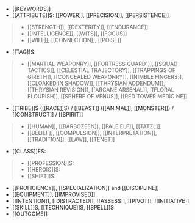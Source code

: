 - [[KEYWORDS]]
- [[ATTRIBUTE]]S: [[POWER]], [[PRECISION]], [[PERSISTENCE]]
>- [[STRENGTH]], [[DEXTERITY]], [[ENDURANCE]]
>- [[INTELLIGENCE]], [[WITS]], [[FOCUS]]
>- [[WILL]], [[CONNECTION]], [[POISE]]
- [[TAG]]S:
>- [[MARTIAL WEAPONRY]], [[FORTRESS GUARD1]], [[SQUAD TACTICS]], [[CELESTIAL TRAJECTORY]], [[TRAPPINGS OF GIRETH]], [[CONCEALED WEAPONRY]], [[NIMBLE FINGERS]], [[CLOAKED IN SHADOW]], [[THRYSIAN ADDENDUM]], [[THRYSIAN REVISION]], [[ARCANE ARSENAL]], [[FLORAL FLOURISH]], [[SPHERE OF VENUS]], [[RED TOWER MEDICINE]]
- [[TRIBE]]S ([[RACE]]S) / [[BEAST]] ([[ANIMAL]], [[MONSTER]]) / [[CONSTRUCT]] / [[SPIRIT]]
>- [[HUMAN]], [[BARBOZEEN]], [[PALE ELF]], [[TATZL]]
>- [[BELIEF]], [[COMPULSION]], [[INTERPRETATION]], [[TRADITION]], [[LAW]], [[TENET]]
- [[CLASS]]ES:
>- [[PROFESSION]]S:
>- [[HEROIC]]S:
>- [[SHIFT]]S:
- [[PROFICIENCY]], [[SPECIALIZATION]] and [[DISCIPLINE]]
- [[EQUIPMENT]], [[IMPROVISED]]
- [[INTENTION]], [[DISTRACTED]], [[ASSESS]], [[PIVOT]], [[INITIATIVE]]
- [[SKILL]]S, [[TECHNIQUE]]S, [[SPELL]]S
- [[OUTCOME]]
